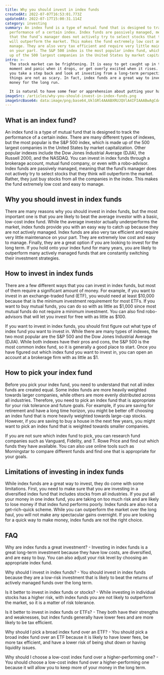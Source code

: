 ```yaml
---
title: Why you should invest in index funds
createdAt: 2022-07-07T16:53:01.773Z
updatedAt: 2022-07-17T15:00:31.114Z
category: investing
summary: An index fund is a type of mutual fund that is designed to track the
  performance of a certain index. Index funds are passively managed, meaning
  that the fund’s manager does not actively try to select stocks that they think
  will outperform the market. This makes the fund extremely low cost and easy to
  manage. They are also very tax efficient and require very little maintenance
  on your part. The S&P 500 index is the most popular index fund, which is made
  up of the 500 largest companies in the United States by market capitalization.
intro: >-
  The stock market can be frightening. It is easy to get caught up in the
  moment and panic when it drops, or get overly excited when it rises. But if
  you take a step back and look at investing from a long-term perspective,
  things are not as scary. In fact, index funds are a great way to invest your
  money for the long run. 

  It is natural to have some fear or apprehension about putting your hard-earned money at risk by investing in the stock market. After all, many people witnessed the bursting of the dotcom bubble first hand and saw their retirement accounts plummet as a result. However, that does not mean you should avoid investing in stocks altogether—not even with recent recession still fresh on everyone’s mind.
imageSrc: /articles/why-you-should-invest-in-index-funds.png
imageSrcBase64: data:image/png;base64,UklGRl4AAABXRUJQVlA4IFIAAABwAgCdASoKAAoAAUAmJbACdLoB+AADFjpDlI7AAP2qTxbdahwB+cx0Nm5LJc511KqRie9OEuPHxFRp7/8ltH3fIfO1f/60nZG8aqfp+J4/RWAA
---
```


## What is an index fund?

An index fund is a type of mutual fund that is designed to track the performance of a certain index. There are many different types of indexes, but the most popular is the S&P 500 index, which is made up of the 500 largest companies in the United States by market capitalization. Other popular indexes include the Dow Jones Industrial Average (DJIA), the Russell 2000, and the NASDAQ. You can invest in index funds through a brokerage account, mutual fund company, or even with a robo-advisor. Index funds are passively managed, meaning that the fund’s manager does not actively try to select stocks that they think will outperform the market. Rather, they just buy stocks from all the companies in the index. This makes the fund extremely low cost and easy to manage.

## Why you should invest in index funds

There are many reasons why you should invest in index funds, but the most important one is that you are likely to beat the average investor with a basic, low-cost index fund. While the average investor actually underperforms the market, index funds provide you with an easy way to catch up because they are not actively managed. Index funds are also very tax efficient and require very little maintenance on your part. They are extremely low cost and easy to manage. Finally, they are a great option if you are looking to invest for the long term. If you hold onto your index fund for many years, you are likely to outperform many actively managed funds that are constantly switching their investment strategies.

## How to invest in index funds

There are a few different ways that you can invest in index funds, but most of them require a significant amount of money. For example, if you want to invest in an exchange-traded fund (ETF), you would need at least $10,000 because that is the minimum investment requirement for most ETFs. If you want to buy mutual funds, you can do so with as little as $1,000 since most mutual funds do not require a minimum investment. You can also find robo-advisors that will let you invest for free with as little as $100.

If you want to invest in index funds, you should first figure out what type of index fund you want to invest in. While there are many types of indexes, the two most popular are the S&P 500 and the Dow Jones Industrial Average (DJIA). While both indexes have their pros and cons, the S&P 500 is the most common index fund, so it is generally a good place to start. Once you have figured out which index fund you want to invest in, you can open an account at a brokerage firm with as little as $1.

## How to pick your index fund

Before you pick your index fund, you need to understand that not all index funds are created equal. Some index funds are more heavily weighted towards larger companies, while others are more evenly distributed across all industries. Therefore, you need to pick an index fund that is appropriate for your risk tolerance and future goals. For example, if you are saving for retirement and have a long time horizon, you might be better off choosing an index fund that is more heavily weighted towards large-cap stocks. However, if you are saving to buy a house in the next few years, you might want to pick an index fund that is weighted towards smaller companies.

If you are not sure which index fund to pick, you can research fund companies such as Vanguard, Fidelity, and T. Rowe Price and find out which funds they have available. You can also use online tools such as Morningstar to compare different funds and find one that is appropriate for your goals.

## Limitations of investing in index funds

While index funds are a great way to invest, they do come with some limitations. First, you need to make sure that you are investing in a diversified index fund that includes stocks from all industries. If you put all your money in one index fund, you are taking on too much risk and are likely to lose money if that index fund performs poorly. Index funds are also not a get-rich-quick scheme. While you can outperform the market over the long haul, you will not make any spectacular gains overnight. If you are looking for a quick way to make money, index funds are not the right choice.

## FAQ

Why are index funds a great investment? - Investing in index funds is a great long-term investment because they have low costs, are diversified, and are easy to buy. You can also adjust your risk level by choosing an appropriate index fund.

Why should I invest in index funds? - You should invest in index funds because they are a low-risk investment that is likely to beat the returns of actively managed funds over the long term.

Is it better to invest in index funds or stocks? - While investing in individual stocks has a higher risk, with index funds you are not likely to outperform the market, so it is a matter of risk tolerance.

Is it better to invest in index funds or ETFs? - They both have their strengths and weaknesses, but index funds generally have lower fees and are more likely to be tax efficient.

Why should I pick a broad index fund over an ETF? - You should pick a broad index fund over an ETF because it is likely to have lower fees, be more tax efficient, and have a lower risk of being shut down or having liquidity issues.

Why should I choose a low-cost index fund over a higher-performing one? - You should choose a low-cost index fund over a higher-performing one because it will allow you to keep more of your money in the long term.
